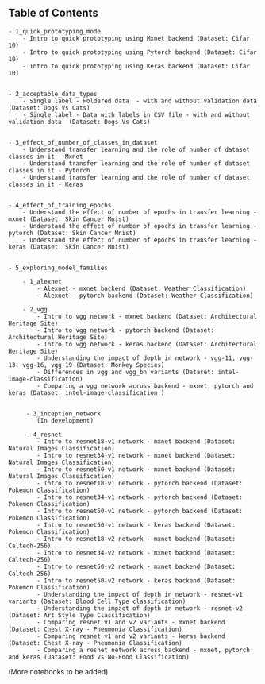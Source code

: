 ## Table of Contents


    - 1_quick_prototyping_mode
        - Intro to quick prototyping using Mxnet backend (Dataset: Cifar 10)
        - Intro to quick prototyping using Pytorch backend (Dataset: Cifar 10)
        - Intro to quick prototyping using Keras backend (Dataset: Cifar 10)
        
        
    - 2_acceptable_data_types
        - Single label - Foldered data  - with and without validation data (Dataset: Dogs Vs Cats)
        - Single label - Data with labels in CSV file - with and without validation data  (Dataset: Dogs Vs Cats)
        
        
    - 3_effect_of_number_of_classes_in_dataset
        - Understand transfer learning and the role of number of dataset classes in it - Mxnet
        - Understand transfer learning and the role of number of dataset classes in it - Pytorch
        - Understand transfer learning and the role of number of dataset classes in it - Keras
        
        
    - 4_effect_of_training_epochs
        - Understand the effect of number of epochs in transfer learning - mxnet (Dataset: Skin Cancer Mnist)
        - Understand the effect of number of epochs in transfer learning - pytorch (Dataset: Skin Cancer Mnist)
        - Understand the effect of number of epochs in transfer learning - keras (Dataset: Skin Cancer Mnist)
     
     
    - 5_exploring_model_families
        
        - 1_alexnet
            - Alexnet - mxnet backend (Dataset: Weather Classification)
            - Alexnet - pytorch backend (Dataset: Weather Classification)
        
        - 2_vgg
            - Intro to vgg network - mxnet backend (Dataset: Architectural Heritage Site)
            - Intro to vgg network - pytorch backend (Dataset: Architectural Heritage Site)
            - Intro to vgg network - keras backend (Dataset: Architectural Heritage Site)
            - Understanding the impact of depth in network - vgg-11, vgg-13, vgg-16, vgg-19 (Dataset: Monkey Species)
            - Differences in vgg and vgg_bn variants (Dataset: intel-image-classification)
            - Comparing a vgg network across backend - mxnet, pytorch and keras (Dataset: intel-image-classification )
            
         
         - 3_inception_network
            (In development)
            
         - 4_resnet
            - Intro to resnet18-v1 network - mxnet backend (Dataset: Natural Images Classification)
            - Intro to resnet34-v1 network - mxnet backend (Dataset: Natural Images Classification)
            - Intro to resnet50-v1 network - mxnet backend (Dataset: Natural Images Classification)
            - Intro to resnet18-v1 network - pytorch backend (Dataset: Pokemon Classification)
            - Intro to resnet34-v1 network - pytorch backend (Dataset: Pokemon Classification)
            - Intro to resnet50-v1 network - pytorch backend (Dataset: Pokemon Classification)
            - Intro to resnet50-v1 network - keras backend (Dataset: Pokemon Classification)
            - Intro to resnet18-v2 network - mxnet backend (Dataset: Caltech-256)
            - Intro to resnet34-v2 network - mxnet backend (Dataset: Caltech-256)
            - Intro to resnet50-v2 network - mxnet backend (Dataset: Caltech-256)
            - Intro to resnet50-v2 network - keras backend (Dataset: Pokemon Classification)
            - Understanding the impact of depth in network - resnet-v1 variants (Dataset: Blood Cell Type classification)
            - Understanding the impact of depth in network - resnet-v2 (Dataset: Art Style Type Classification)
            - Comparing resnet v1 and v2 variants - mxnet backend (Dataset: Chest X-ray - Pneumonia Classification)
            - Comparing resnet v1 and v2 variants - keras backend (Dataset: Chest X-ray - Pneumonia Classification)
            - Comparing a resnet network across backend - mxnet, pytorch and keras (Dataset: Food Vs No-Food Classification)

            
            
            
(More notebooks to be added)
